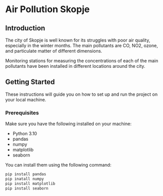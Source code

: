 # Air Pollution Skopje

## Introduction

The city of Skopje is well known for its struggles with poor air quality, especially in the winter months. The main pollutants are CO, NO2, ozone, and particulate matter of different dimensions.

Monitoring stations for measuring the concentrations of each of the main pollutants have been installed in different locations around the city.

## Getting Started

These instructions will guide you on how to set up and run the project on your local machine.

### Prerequisites

Make sure you have the following installed on your machine:

- Python 3.10
- pandas
- numpy
- matplotlib
- seaborn

You can install them using the following command:

```bash
pip install pandas 
pip inatall numpy 
pip install matplotlib 
pip install seaborn
```


